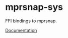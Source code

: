 # mprsnap-sys #
FFI bindings to mprsnap.

[Documentation](https://retep998.github.io/doc/mprsnap-sys/)
